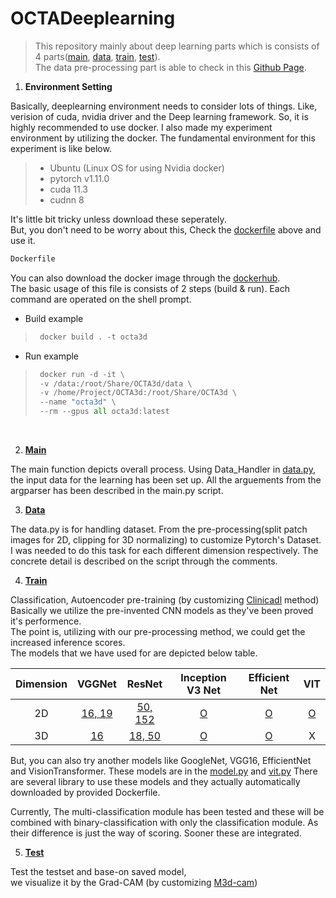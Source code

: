 # OCTADeeplearning

> This repository mainly about deep learning parts which is consists of 4 parts([main](#M), [data](#D), [train](#R), [test](#E)).</br>
> The data pre-processing part is able to check in this 
> [Github Page](https://github.com/nedleeds/OCTAPreprocessing).</br>

1. **Environment Setting**</br>

Basically, deeplearning environment needs to consider lots of things.
Like, verision of cuda, nvidia driver and the Deep learning framework.
So, it is highly recommended to use docker.
I also made my experiment environment by utilizing the docker.
The fundamental environment for this experiment is like below.
> - Ubuntu (Linux OS for using Nvidia docker)
> - pytorch v1.11.0
> - cuda 11.3
> - cudnn 8  

It's little bit tricky unless download these seperately.</br>
But, you don't need to be worry about this,
Check the [dockerfile](https://github.com/nedleeds/OCTADeeplearning/blob/main/Dockerfile) 
above and use it.
```dockerfile
Dockerfile
 ```
You can also download the docker image through the 
[dockerhub](https://hub.docker.com/r/paulcurk/octa3d/tags).</br>
The basic usage of this file is consists of 2 steps (build & run).
Each command are operated on the shell prompt.
- Build example
> ```python
>  docker build . -t octa3d
> ```
- Run example
> ```python
>  docker run -d -it \
>  -v /data:/root/Share/OCTA3d/data \ 
>  -v /home/Project/OCTA3d:/root/Share/OCTA3d \
>  --name "octa3d" \
>  --rm --gpus all octa3d:latest
> ```
</br>

2. **[Main](https://github.com/nedleeds/OCTADeeplearning/blob/main/main.py)** <a id="M"></a></br>

The main function depicts overall process.
Using Data_Handler in [data.py](https://github.com/nedleeds/OCTADeeplearning/blob/main/data.py),
the input data for the learning has been set up.
All the arguements from the argparser has been described in the main.py script.

3. **[Data](https://github.com/nedleeds/OCTADeeplearning/blob/main/data.py)** <a id="D"></a></br>

The data.py is for handling dataset. 
From the pre-processing(split patch images for 2D, clipping for 3D normalizing)
to customize Pytorch's Dataset. 
I was needed to do this task for each different dimension respectively.
The concrete detail is described on the script through the comments.

4. **[Train](https://github.com/nedleeds/OCTADeeplearning/blob/main/train.py)** <a id="R"></a></br>

Classification, Autoencoder pre-training (by customizing [Clinicadl](https://clinicadl.readthedocs.io/en/latest/Train/Details/) method)
Basically we utilize the pre-invented CNN models as they've been proved it's performence.</br>
The point is, utilizing with our pre-processing method, we could get the increased inference scores.</br>
The models that we have used for are depicted below table.</br>

Dimension | VGGNet | ResNet | Inception V3 Net | Efficient Net | VIT |
:----:|:----:|:----:|:----:|:----:|:----:|
2D | [16, 19](https://github.com/nedleeds/OCTADeeplearning/blob/bf05a4042c9842c3311cc87049930819c78d29e8/model.py#L80) | [50, 152](https://github.com/nedleeds/OCTADeeplearning/blob/bf05a4042c9842c3311cc87049930819c78d29e8/model.py#L46) | [O](https://github.com/nedleeds/OCTADeeplearning/blob/bf05a4042c9842c3311cc87049930819c78d29e8/model.py#L149) | [O](https://github.com/nedleeds/OCTADeeplearning/blob/bf05a4042c9842c3311cc87049930819c78d29e8/model.py#L183) | [O](https://github.com/nedleeds/OCTADeeplearning/blob/bf05a4042c9842c3311cc87049930819c78d29e8/model.py#L217) |
3D | [16](https://github.com/nedleeds/OCTADeeplearning/blob/main/model.py) | [18, 50](https://github.com/nedleeds/OCTADeeplearning/blob/main/utils/resnet.py) | [O](https://github.com/nedleeds/OCTADeeplearning/blob/bf05a4042c9842c3311cc87049930819c78d29e8/utils/INCEPT_V3_3D.py#L15) | [O](https://github.com/nedleeds/OCTADeeplearning/blob/main/train.py#L23) | X |

But, you can also try another models like GoogleNet, VGG16, EfficientNet and VisionTransformer.
These models are in the [model.py](https://github.com/nedleeds/OCTADeeplearning/blob/main/model.py) 
and [vit.py](https://github.com/nedleeds/OCTADeeplearning/blob/main/model.py)
There are several library to use these models and they actually automatically downloaded by provided Dockerfile.</br>

Currently, The multi-classification module has been tested and these will be combined with binary-classification
with only the classification module. As their difference is just the way of scoring.
Sooner these are integrated.
 

5. **[Test](https://github.com/nedleeds/OCTADeeplearning/blob/main/test.py)** <a id="E"></a></br>

Test the testset and base-on saved model, </br>
we visualize it by the Grad-CAM (by customizing [M3d-cam](https://github.com/MECLabTUDA/M3d-Cam)) 

